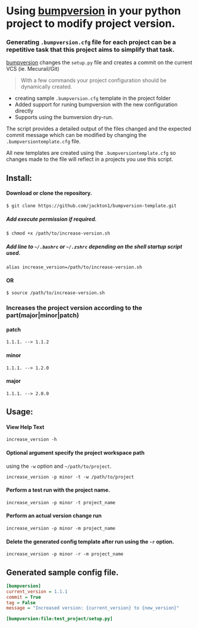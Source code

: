 # Using [bumpversion](https://pypi.python.org/pypi/bumpversion) in your python project to modify project version.

### Generating `.bumpversion.cfg` file for each project can be a repetitive task that this project aims to simplify that task.

[bumpversion](https://pypi.python.org/pypi/bumpversion) changes the `setup.py` file and creates a commit on the current VCS (ie. Mecurail/Git)

> With a few commands your project configuration should be dynamically created.
- creating sample `.bumpversion.cfg` template in the project folder
- Added support for runing bumpversion with the new configuration directly 
- Supports using the bumversion dry-run.


The script provides a detailed output of the files changed and the expected commit message which can be modified by changing the `.bumpversiontemplate.cfg` file. 

All new templates are created using the `.bumpversiontemplate.cfg` so changes made to the file will reflect in a projects you use this script.


## Install:

#### Download or clone the repository.

```
$ git clone https://github.com/jackton1/bumpversion-template.git
```

##### Add execute permission if required. 
```
$ chmod +x /path/to/increase-version.sh
```

##### Add line to ``~/.bashrc`` or ``~/.zshrc`` depending on the shell startup script used.
```alias increase_version=/path/to/increase-version.sh```

#### OR 
 ```
 $ source /path/to/increase-version.sh
 ```
 

### Increases the project version according to the part(major|minor|patch)
#### patch
```1.1.1. --> 1.1.2```
#### minor
```1.1.1. --> 1.2.0```
#### major
```1.1.1. --> 2.0.0```


## Usage:
#### View Help Text
```increase_version -h```

#### Optional argument specify the project workspace path
using the ``-w`` option and ```~/path/to/project```.

```increase_version -p minor -t -w /path/to/project```

#### Perform a test run with the project name.
```increase_version -p minor -t project_name```
#### Perform an actual version change run
```increase_version -p minor -m project_name```

#### Delete the generated config template after run using the ``-r`` option.
```increase_version -p minor -r -m project_name```


## Generated sample config file.

```cfg
[bumpversion]
current_version = 1.1.1
commit = True
tag = False
message = "Increased version: {current_version} to {new_version}"

[bumpversion:file:test_project/setup.py]
```
